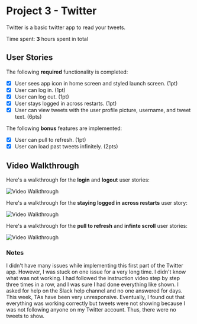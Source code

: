 # Project 3 - Twitter

Twitter is a basic twitter app to read your tweets.

Time spent: **3** hours spent in total

## User Stories

The following **required** functionality is completed:

- [x] User sees app icon in home screen and styled launch screen. (1pt)
- [x] User can log in. (1pt)
- [x] User can log out. (1pt)
- [x] User stays logged in across restarts. (1pt)
- [x] User can view tweets with the user profile picture, username, and tweet text. (6pts)

The following **bonus** features are implemented:

- [x] User can pull to refresh. (1pt)
- [x] User can load past tweets infinitely. (2pts)

## Video Walkthrough

Here's a walkthrough for the **login** and **logout** user stories:

<img src='http://g.recordit.co/nwKbWgEXfw.gif' title='Video Walkthrough' width='' alt='Video Walkthrough' />




Here's a walkthrough for the **staying logged in across restarts** user story:

<img src='http://g.recordit.co/vT2pROXBLb.gif' title='Video Walkthrough' width='' alt='Video Walkthrough' />




Here's a walkthrough for the **pull to refresh** and **infinte scroll** user stories:

<img src='http://g.recordit.co/DDquIYXets.gif' title='Video Walkthrough' width='' alt='Video Walkthrough' />


### Notes
I didn't have many issues while implementing this first part of the Twitter app. However, I was stuck on one issue
for a very long time. I didn't know what was not working. I had followed the instruction video step by step three times
in a row, and I was sure I had done everything like shown. I asked for help on the Slack help channel and no one answered
for days. This week, TAs have been very unresponsive. Eventually, I found out that everything was working correctly but tweets
were not showing because I was not following anyone on my Twitter account. Thus, there were no tweets to show. 

